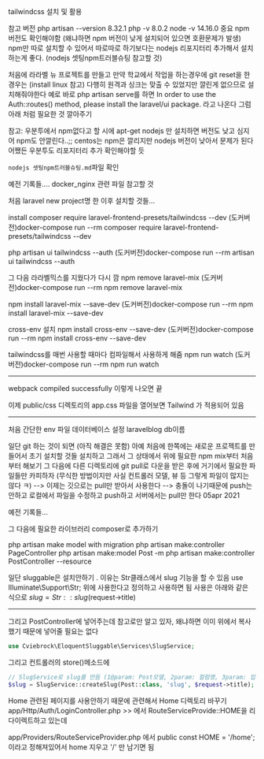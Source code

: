 tailwindcss 설치 및 활용

참고 버전
php artisan --version
8.32.1
php -v
8.0.2
node -v
14.16.0
중요 npm 버전도 확인해야함 (왜냐하면 npm 버전이 낮게 설치되어 있으면 호환문제가 발생)
npm만 따로 설치할 수 있어서 따로따로 하기보다는 nodejs 리포지터리 추가해서 설치하는게 좋다. (nodejs 셋팅npm트러블슈팅 참고할 것)

처음에 라라벨 뉴 프로젝트를 만들고 
만약 학교에서 작업을 하는경우에 git reset을 한 경우는  (install linux 참고)
다행히 원격과 싱크는 맞출 수 있었지만 깔린게 없으므로 설치해줘야한다
예로 바로 php artisan serve를 하면
 In order to use the Auth::routes() method, please install the laravel/ui package.
라고 나온다
그럼 아래 처럼 필요한 것 깔아주기

참고: 우분투에서 npm없다고 할 시에 apt-get nodejs 만 설치하면 
버전도 낮고 심지어 npm도 안깔린다..;; 
centos는 npm은 깔리지만 nodejs 버전이 낮아서 문제가 된다
어쨌든 우분투도 리포지터리 추가 확인해야할 듯

`nodejs 셋팅npm트러블슈팅.md`파일 확인 




예전 기록들.... docker_nginx 관련 파일 참고할 것

처음 laravel new project명  한 이후 설치할 것들...

install
composer require laravel-frontend-presets/tailwindcss --dev
(도커버전)docker-compose run --rm composer require laravel-frontend-presets/tailwindcss --dev 



php artisan ui tailwindcss --auth
(도커버전)docker-compose run --rm artisan ui tailwindcss --auth


그 다음 라라벨믹스를 지웠다가 다시 깜 
npm remove laravel-mix
(도커버전)docker-compose run --rm npm remove laravel-mix

npm install laravel-mix --save-dev
(도커버전)docker-compose run --rm npm install laravel-mix --save-dev

cross-env 설치
npm install cross-env --save-dev 
(도커버전)docker-compose run --rm npm install cross-env --save-dev


tailwindcss를 매번 사용할 때마다 컴파일해서 사용하게 해줌
npm run watch
(도커버전)docker-compose run --rm npm run watch

----------------
webpack compiled successfully 이렇게 나오면 끝

이제 public/css 디렉토리의 app.css 파일을 열어보면
Tailwind 가 적용되어 있음

-------------
처음 간단한 env 파일 데이터베이스 설정
laravelblog db이름


일단 git 하는 것이 되면 (아직 해결은 못함)
아예 처음에 한쪽에는 새로운 프로젝트를 만들어서 초기 설치할 것들 설치하고
그래서 그 상태에서 위에 필요한 npm mix부터 처음부터 해보기
그 다음에 다른 디렉토리에 git pull로 다운을 받은 후에 
거기에서 필요한 파일들만 카피하자 (무식한 방법이지만 사실 컨트롤러 모델, 뷰 등 그렇게 파일이 많지는 않다 ㅋ)
--> 이제는 깃으로는 pull만 받아서 사용한다 
--> 충돌이 나기때문에 push는 안하고 로컬에서 파일을 수정하고 push하고 서버에서는 pull만 한다
05apr 2021








예전 기록들...

그 다음에 필요한 라이브러리 composer로 추가하기

php artisan make model with migration
php artisan make:controller PageController
php artisan make:model Post -m
php artisan make:controller PostController --resource



일단  sluggable은 설치안하기 . 이유는 Str클래스에서 slug 기능을 할 수 있음
use Illuminate\Support\Str; 위에 사용한다고 정의하고 사용하면 됨
사용은 아래와 같은 식으로
$slug = Str::slug($request->title)

<!-- cviebrock/eloquent-sluggable 컴포저 설치
composer require cviebrock/eloquent-sluggable -->


___

그리고 PostController에 넣어주는데 참고로만 알고 있자, 왜냐하면 이미 위에서 복사했기 때문에 넣어줄 필요는 없다
```php
use Cviebrock\EloquentSluggable\Services\SlugService;
```
그리고 컨트롤러의 store()메소드에
```php
// SlugService로 slug를 만듬 (1@param: Post모델, 2param: 컬럼명, 3param: 입력받은 title)
$slug = SlugService::createSlug(Post::class, 'slug', $request->title);
```


Home 관련된 페이지를 사용안하기 때문에 
관련해서 Home 디렉토리 바꾸기
app/Http/Auth/LoginController.php >> 에서 
RouteServiceProvide::HOME을 리다이렉트하고 있는데 

app/Providers/RouteServiceProvider.php 에서 
public const HOME = '/home'; 이라고 정해져있어서 home 지우고 '/' 만 남기면 됨
